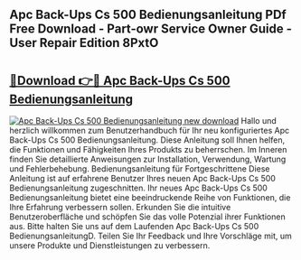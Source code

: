 ## Apc Back-Ups Cs 500 Bedienungsanleitung PDf Free Download - Part-owr Service Owner Guide - User Repair Edition 8PxtO

# <h2><a href="http://df1kzsq.blite.top/?on=Apc+Back-Ups+Cs+500+Bedienungsanleitung">🔗Download 👉🔴 Apc Back-Ups Cs 500 Bedienungsanleitung</a></h2>

[![Apc Back-Ups Cs 500 Bedienungsanleitung new download](https://i.imgur.com/lujVjoI.png)](http://df1kzsq.blite.top/?on=Apc+Back-Ups+Cs+500+Bedienungsanleitung)
Hallo und herzlich willkommen zum Benutzerhandbuch für Ihr neu konfiguriertes Apc Back-Ups Cs 500 Bedienungsanleitung. Diese Anleitung soll Ihnen helfen, die Funktionen und Fähigkeiten Ihres Produkts zu beherrschen. Im Inneren finden Sie detaillierte Anweisungen zur Installation, Verwendung, Wartung und Fehlerbehebung. Bedienungsanleitung für Fortgeschrittene Diese Anleitung ist auf erfahrene Benutzer Ihres neuen Apc Back-Ups Cs 500 Bedienungsanleitung zugeschnitten. Ihr neues Apc Back-Ups Cs 500 Bedienungsanleitung bietet eine beeindruckende Reihe von Funktionen, die Ihre Erfahrung verbessern sollen. Erkunden Sie die intuitive Benutzeroberfläche und schöpfen Sie das volle Potenzial ihrer Funktionen aus. Bitte halten Sie uns auf dem Laufenden Apc Back-Ups Cs 500 BedienungsanleitungD. Teilen Sie Ihr Feedback und Ihre Vorschläge mit, um unsere Produkte und Dienstleistungen zu verbessern.
